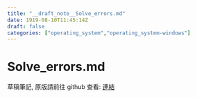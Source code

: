 ```yaml
---
title: "__draft_note__Solve_errors.md"
date: 1919-08-10T11:45:14Z
draft: false
categories: ["operating_system","operating_system-windows"]
---
```


# Solve_errors.md

草稿筆記, 原版請前往 github 查看: [連結](https://github.com/tinghaolai/just-random-note/blob/master/operating_system/windows/Solve_errors.md)